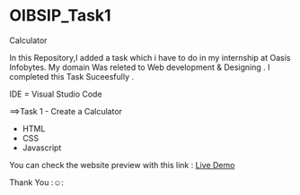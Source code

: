 # OIBSIP_Task1
Calculator

In this Repository,I added a task which i have to do in my internship at Oasis Infobytes.
My domain Was releted to Web development & Designing .
I completed this Task Suceesfully .

IDE = Visual Studio Code

==>Task 1 - Create a Calculator 
  - HTML
  - CSS
  - Javascript 

You can check the website preview with this link : [Live Demo](https://sheel2002.github.io/OIBSIP_Task1/ )

   Thank You  :☺:
  
